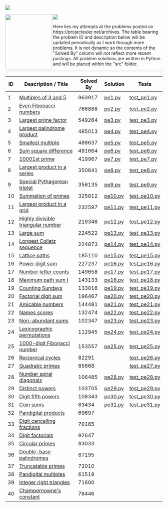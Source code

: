 
![](https://travis-ci.com/VictorCannestro/Project_Euler.svg?branch=master)

<img align="left" width="150" height="175" src="https://upload.wikimedia.org/wikipedia/commons/thumb/c/c2/Leonhard_Euler_-_edit1.jpg/640px-Leonhard_Euler_-_edit1.jpg">
<img align="center"  src="https://user-images.githubusercontent.com/7690993/152918004-8d21e97c-e4d6-4e7a-9fa9-fd104757af82.png">

<p>
  Here lies my attempts at the problems posted on https://projecteuler.net/archives. The table bearing the problem ID and description below will be updated periodically as I work through more problems. It is not dynamic so the contents of the "Solved By" column will not reflect more recent postings. All problem solutions are written in Python and will be placed within the "src" folder.
</p>

***

|**ID** | Description / Title                                                                                                         | Solved By |  Solution | Tests |
| ------------------ | --------------------------------------------------------------------------------------------------------------------------- | --------- | --------- | --------- |
|                    |                                                                                                                             |           |           |           |
| 1                  | [Multiples of 3 and 5](https://projecteuler.net/problem=1 "Published on Friday, 5th October 2001, 06:00 pm")                | 963917    | [pe1.py](https://github.com/VictorCannestro/Project_Euler/blob/master/src/pe1.py) | [test_pe1.py](https://github.com/VictorCannestro/Project_Euler/blob/master/tests/test_pe1.py) |
| 2                  | [Even Fibonacci numbers](https://projecteuler.net/problem=2 "Published on Friday, 19th October 2001, 06:00 pm")             | 766888    | [pe2.py](https://github.com/VictorCannestro/Project_Euler/blob/master/src/pe2.py)| [test_pe2.py](https://github.com/VictorCannestro/Project_Euler/blob/master/tests/test_pe2.py) |
| 3                  | [Largest prime factor](https://projecteuler.net/problem=3 "Published on Friday, 2nd November 2001, 06:00 pm")               | 549264    | [pe3.py](https://github.com/VictorCannestro/Project_Euler/blob/master/src/pe3.py)| [test_pe3.py](https://github.com/VictorCannestro/Project_Euler/blob/master/tests/test_pe3.py) |
| 4                  | [Largest palindrome product](https://projecteuler.net/problem=4 "Published on Friday, 16th November 2001, 06:00 pm")        | 485013    | [pe4.py](https://github.com/VictorCannestro/Project_Euler/blob/master/src/pe4.py)| [test_pe4.py](https://github.com/VictorCannestro/Project_Euler/blob/master/tests/test_pe4.py) |
| 5                  | [Smallest multiple](https://projecteuler.net/problem=5 "Published on Friday, 30th November 2001, 06:00 pm")                 | 488637    | [pe5.py](https://github.com/VictorCannestro/Project_Euler/blob/master/src/pe5.py)| [test_pe5.py](https://github.com/VictorCannestro/Project_Euler/blob/master/tests/test_pe5.py) |
| 6                  | [Sum square difference](https://projecteuler.net/problem=6 "Published on Friday, 14th December 2001, 06:00 pm")             | 491664    | [pe6.py](https://github.com/VictorCannestro/Project_Euler/blob/master/src/pe6.py)| [test_pe6.py](https://github.com/VictorCannestro/Project_Euler/blob/master/tests/test_pe6.py) |
| 7                  | [10001st prime](https://projecteuler.net/problem=7 "Published on Friday, 28th December 2001, 06:00 pm")                     | 419967    | [pe7.py](https://github.com/VictorCannestro/Project_Euler/blob/master/src/pe7.py)| [test_pe7.py](https://github.com/VictorCannestro/Project_Euler/blob/master/tests/test_pe7.py) |
| 8                  | [Largest product in a series](https://projecteuler.net/problem=8 "Published on Friday, 11th January 2002, 06:00 pm")        | 350641    | [pe8.py](https://github.com/VictorCannestro/Project_Euler/blob/master/src/pe8.py)| [test_pe8.py](https://github.com/VictorCannestro/Project_Euler/blob/master/tests/test_pe8.py) |
| 9                  | [Special Pythagorean triplet](https://projecteuler.net/problem=9 "Published on Friday, 25th January 2002, 06:00 pm")        | 356135    | [pe9.py](https://github.com/VictorCannestro/Project_Euler/blob/master/src/pe9.py)| [test_pe9.py](https://github.com/VictorCannestro/Project_Euler/blob/master/tests/test_pe9.py) |
| 10                 | [Summation of primes](https://projecteuler.net/problem=10 "Published on Friday, 8th February 2002, 06:00 pm")               | 325812    | [pe10.py](https://github.com/VictorCannestro/Project_Euler/blob/master/src/pe10.py)| [test_pe10.py](https://github.com/VictorCannestro/Project_Euler/blob/master/tests/test_pe10.py) |
| 11                 | [Largest product in a grid](https://projecteuler.net/problem=11 "Published on Friday, 22nd February 2002, 06:00 pm")        | 232597    | [pe11.py](https://github.com/VictorCannestro/Project_Euler/blob/master/src/pe11.py)| [test_pe11.py](https://github.com/VictorCannestro/Project_Euler/blob/master/tests/test_pe11.py) |
| 12                 | [Highly divisible triangular number](https://projecteuler.net/problem=12 "Published on Friday, 8th March 2002, 06:00 pm")   | 219348    | [pe12.py](https://github.com/VictorCannestro/Project_Euler/blob/master/src/pe12.py)| [test_pe12.py](https://github.com/VictorCannestro/Project_Euler/blob/master/tests/test_pe12.py) |
| 13                 | [Large sum](https://projecteuler.net/problem=13 "Published on Friday, 22nd March 2002, 06:00 pm")                           | 224522    | [pe13.py](https://github.com/VictorCannestro/Project_Euler/blob/master/src/pe13.py)| [test_pe13.py](https://github.com/VictorCannestro/Project_Euler/blob/master/tests/test_pe13.py) |
| 14                 | [Longest Collatz sequence](https://projecteuler.net/problem=14 "Published on Friday, 5th April 2002, 06:00 pm")             | 224873    | [pe14.py](https://github.com/VictorCannestro/Project_Euler/blob/master/src/pe14.py)| [test_pe14.py](https://github.com/VictorCannestro/Project_Euler/blob/master/tests/test_pe14.py) |
| 15                 | [Lattice paths](https://projecteuler.net/problem=15 "Published on Friday, 19th April 2002, 06:00 pm")                       | 185110    | [pe15.py](https://github.com/VictorCannestro/Project_Euler/blob/master/src/pe15.py)| [test_pe15.py](https://github.com/VictorCannestro/Project_Euler/blob/master/tests/test_pe15.py) |
| 16                 | [Power digit sum](https://projecteuler.net/problem=16 "Published on Friday, 3rd May 2002, 06:00 pm")                        | 227237    | [pe16.py](https://github.com/VictorCannestro/Project_Euler/blob/master/src/pe16.py)| [test_pe16.py](https://github.com/VictorCannestro/Project_Euler/blob/master/tests/test_pe16.py) |
| 17                 | [Number letter counts](https://projecteuler.net/problem=17 "Published on Friday, 17th May 2002, 06:00 pm")                  | 149658    | [pe17.py](https://github.com/VictorCannestro/Project_Euler/blob/master/src/pe17.py)| [test_pe17.py](https://github.com/VictorCannestro/Project_Euler/blob/master/tests/test_pe17.py) |
| 18                 | [Maximum path sum I](https://projecteuler.net/problem=18 "Published on Friday, 31st May 2002, 06:00 pm")                    | 143133    | [pe18.py](https://github.com/VictorCannestro/Project_Euler/blob/master/src/pe18.py)| [test_pe18.py](https://github.com/VictorCannestro/Project_Euler/blob/master/tests/test_pe18.py) |
| 19                 | [Counting Sundays](https://projecteuler.net/problem=19 "Published on Friday, 14th June 2002, 06:00 pm")                     | 133016    | [pe19.py](https://github.com/VictorCannestro/Project_Euler/blob/master/src/pe19.py)| [test_pe19.py](https://github.com/VictorCannestro/Project_Euler/blob/master/tests/test_pe19.py) |
| 20                 | [Factorial digit sum](https://projecteuler.net/problem=20 "Published on Friday, 21st June 2002, 06:00 pm")                  | 196467    | [pe20.py](https://github.com/VictorCannestro/Project_Euler/blob/master/src/pe20.py)| [test_pe20.py](https://github.com/VictorCannestro/Project_Euler/blob/master/tests/test_pe20.py) |
| 21                 | [Amicable numbers](https://projecteuler.net/problem=21 "Published on Friday, 5th July 2002, 06:00 pm")                      | 144481    | [pe21.py](https://github.com/VictorCannestro/Project_Euler/blob/master/src/pe21.py)| [test_pe21.py](https://github.com/VictorCannestro/Project_Euler/blob/master/tests/test_pe21.py) |
| 22                 | [Names scores](https://projecteuler.net/problem=22 "Published on Friday, 19th July 2002, 06:00 pm")                         | 132474    | [pe22.py](https://github.com/VictorCannestro/Project_Euler/blob/master/src/pe22.py)| [test_pe22.py](https://github.com/VictorCannestro/Project_Euler/blob/master/tests/test_pe22.py) |
| 23                 | [Non-abundant sums](https://projecteuler.net/problem=23 "Published on Friday, 2nd August 2002, 06:00 pm")                   | 102347    | [pe23.py](https://github.com/VictorCannestro/Project_Euler/blob/master/src/pe23.py)| [test_pe23.py](https://github.com/VictorCannestro/Project_Euler/blob/master/tests/test_pe23.py) |
| 24                 | [Lexicographic permutations](https://projecteuler.net/problem=24 "Published on Friday, 16th August 2002, 06:00 pm")         | 112945    |  [pe24.py](https://github.com/VictorCannestro/Project_Euler/blob/master/src/pe24.py)| [test_pe24.py](https://github.com/VictorCannestro/Project_Euler/blob/master/tests/test_pe24.py) |
| 25                 | [1000-digit Fibonacci number](https://projecteuler.net/problem=25 "Published on Friday, 30th August 2002, 06:00 pm")        | 153557    |  [pe25.py](https://github.com/VictorCannestro/Project_Euler/blob/master/src/pe25.py)| [test_pe25.py](https://github.com/VictorCannestro/Project_Euler/blob/master/tests/test_pe25.py) |
| 26                 | [Reciprocal cycles](https://projecteuler.net/problem=26 "Published on Friday, 13th September 2002, 06:00 pm")               | 82291     | [](https://github.com/VictorCannestro/Project_Euler/blob/master/src/pe26.py)| [test_pe26.py](https://github.com/VictorCannestro/Project_Euler/blob/master/tests/test_pe26.py) |
| 27                 | [Quadratic primes](https://projecteuler.net/problem=27 "Published on Friday, 27th September 2002, 06:00 pm")                | 85668     | [](https://github.com/VictorCannestro/Project_Euler/blob/master/src/pe27.py)| [test_pe27.py](https://github.com/VictorCannestro/Project_Euler/blob/master/tests/test_pe27.py) |
| 28                 | [Number spiral diagonals](https://projecteuler.net/problem=28 "Published on Friday, 11th October 2002, 06:00 pm")           | 106485    | [pe28.py](https://github.com/VictorCannestro/Project_Euler/blob/master/src/pe28.py)| [test_pe28.py](https://github.com/VictorCannestro/Project_Euler/blob/master/tests/test_pe28.py) |
| 29                 | [Distinct powers](https://projecteuler.net/problem=29 "Published on Friday, 25th October 2002, 06:00 pm")                   | 103705    | [pe29.py](https://github.com/VictorCannestro/Project_Euler/blob/master/src/pe29.py)| [test_pe29.py](https://github.com/VictorCannestro/Project_Euler/blob/master/tests/test_pe29.py) |
| 30                 | [Digit fifth powers](https://projecteuler.net/problem=30 "Published on Friday, 8th November 2002, 06:00 pm")                | 108343    | [pe30.py](https://github.com/VictorCannestro/Project_Euler/blob/master/src/pe30.py)| [test_pe30.py](https://github.com/VictorCannestro/Project_Euler/blob/master/tests/test_pe30.py) |
| 31                 | [Coin sums](https://projecteuler.net/problem=31 "Published on Friday, 22nd November 2002, 06:00 pm")                        | 83434     | [pe31.py](https://github.com/VictorCannestro/Project_Euler/blob/master/src/pe31.py)| [test_pe31.py](https://github.com/VictorCannestro/Project_Euler/blob/master/tests/test_pe31.py) |
| 32                 | [Pandigital products](https://projecteuler.net/problem=32 "Published on Friday, 6th December 2002, 06:00 pm")               | 69697     | [](https://github.com/VictorCannestro/Project_Euler/blob/master/src/pe32.py)|    |
| 33                 | [Digit cancelling fractions](https://projecteuler.net/problem=33 "Published on Friday, 20th December 2002, 06:00 pm")       | 70165     | [](https://github.com/VictorCannestro/Project_Euler/blob/master/src/pe33.py)|    |
| 34                 | [Digit factorials](https://projecteuler.net/problem=34 "Published on Friday, 3rd January 2003, 06:00 pm")                   | 92647     | [](https://github.com/VictorCannestro/Project_Euler/blob/master/src/pe34.py)|    |
| 35                 | [Circular primes](https://projecteuler.net/problem=35 "Published on Friday, 17th January 2003, 06:00 pm")                   | 83033     | [](https://github.com/VictorCannestro/Project_Euler/blob/master/src/pe35.py)|    |
| 36                 | [Double-base palindromes](https://projecteuler.net/problem=36 "Published on Friday, 31st January 2003, 06:00 pm")           | 87195     | [](https://github.com/VictorCannestro/Project_Euler/blob/master/src/pe36.py)|    |
| 37                 | [Truncatable primes](https://projecteuler.net/problem=37 "Published on Friday, 14th February 2003, 06:00 pm")               | 72010     | [](https://github.com/VictorCannestro/Project_Euler/blob/master/src/pe37.py)|    |
| 38                 | [Pandigital multiples](https://projecteuler.net/problem=38 "Published on Friday, 28th February 2003, 06:00 pm")             | 61519     | [](https://github.com/VictorCannestro/Project_Euler/blob/master/src/pe38.py)|    |
| 39                 | [Integer right triangles](https://projecteuler.net/problem=39 "Published on Friday, 14th March 2003, 06:00 pm")             | 71600     | [](https://github.com/VictorCannestro/Project_Euler/blob/master/src/pe39.py)|    |
| 40                 | [Champernowne's constant](https://projecteuler.net/problem=40 "Published on Friday, 28th March 2003, 06:00 pm")             | 78446     | [](https://github.com/VictorCannestro/Project_Euler/blob/master/src/pe40.py)|    |

<!--           
| 41                 | [Pandigital prime](https://projecteuler.net/problem=41 "Published on Friday, 11th April 2003, 06:00 pm")                    | 66541     |
| 42                 | [Coded triangle numbers](https://projecteuler.net/problem=42 "Published on Friday, 25th April 2003, 06:00 pm")              | 72823     |
| 43                 | [Sub-string divisibility](https://projecteuler.net/problem=43 "Published on Friday, 9th May 2003, 06:00 pm")                | 58271     |
| 44                 | [Pentagon numbers](https://projecteuler.net/problem=44 "Published on Friday, 23rd May 2003, 06:00 pm")                      | 56952     |
| 45                 | [Triangular, pentagonal, and hexagonal](https://projecteuler.net/problem=45 "Published on Friday, 6th June 2003, 06:00 pm") | 69488     |
| 46                 | [Goldbach's other conjecture](https://projecteuler.net/problem=46 "Published on Friday, 20th June 2003, 06:00 pm")          | 60032     |
| 47                 | [Distinct primes factors](https://projecteuler.net/problem=47 "Published on Friday, 4th July 2003, 06:00 pm")               | 56445     |
| 48                 | [Self powers](https://projecteuler.net/problem=48 "Published on Friday, 18th July 2003, 06:00 pm")                          | 110557    |
| 49                 | [Prime permutations](https://projecteuler.net/problem=49 "Published on Friday, 1st August 2003, 06:00 pm")                  | 56365     |
| 50                 | [Consecutive prime sum](https://projecteuler.net/problem=50 "Published on Friday, 15th August 2003, 06:00 pm")              | 60931     |
| 51  | [Prime digit replacements](https://projecteuler.net/problem=51 "Published on Friday, 29th August 2003, 06:00 pm")                | 32519 |
| 52  | [Permuted multiples](https://projecteuler.net/problem=52 "Published on Friday, 12th September 2003, 06:00 pm")                   | 63595 |
| 53  | [Combinatoric selections](https://projecteuler.net/problem=53 "Published on Friday, 26th September 2003, 06:00 pm")              | 57425 |
| 54  | [Poker hands](https://projecteuler.net/problem=54 "Published on Friday, 10th October 2003, 06:00 pm")                            | 34807 |
| 55  | [Lychrel numbers](https://projecteuler.net/problem=55 "Published on Friday, 24th October 2003, 06:00 pm")                        | 52288 |
| 56  | [Powerful digit sum](https://projecteuler.net/problem=56 "Published on Friday, 7th November 2003, 06:00 pm")                     | 56699 |
| 57  | [Square root convergents](https://projecteuler.net/problem=57 "Published on Friday, 21st November 2003, 06:00 pm")               | 40174 |
| 58  | [Spiral primes](https://projecteuler.net/problem=58 "Published on Friday, 5th December 2003, 06:00 pm")                          | 38777 |
| 59  | [XOR decryption](https://projecteuler.net/problem=59 "Published on Friday, 19th December 2003, 06:00 pm")                        | 39887 |
| 60  | [Prime pair sets](https://projecteuler.net/problem=60 "Published on Friday, 2nd January 2004, 06:00 pm")                         | 25458 |
| 61  | [Cyclical figurate numbers](https://projecteuler.net/problem=61 "Published on Friday, 16th January 2004, 06:00 pm")              | 24298 |
| 62  | [Cubic permutations](https://projecteuler.net/problem=62 "Published on Friday, 30th January 2004, 06:00 pm")                     | 30110 |
| 63  | [Powerful digit counts](https://projecteuler.net/problem=63 "Published on Friday, 13th February 2004, 06:00 pm")                 | 41781 |
| 64  | [Odd period square roots](https://projecteuler.net/problem=64 "Published on Friday, 27th February 2004, 06:00 pm")               | 21072 |
| 65  | [Convergents of e](https://projecteuler.net/problem=65 "Published on Friday, 12th March 2004, 06:00 pm")                         | 28720 |
| 66  | [Diophantine equation](https://projecteuler.net/problem=66 "Published on Friday, 26th March 2004, 06:00 pm")                     | 18689 |
| 67  | [Maximum path sum II](https://projecteuler.net/problem=67 "Published on Friday, 9th April 2004, 06:00 pm")                       | 93969 |
| 68  | [Magic 5-gon ring](https://projecteuler.net/problem=68 "Published on Friday, 23rd April 2004, 06:00 pm")                         | 19781 |
| 69  | [Totient maximum](https://projecteuler.net/problem=69 "Published on Friday, 7th May 2004, 06:00 pm")                             | 33425 |
| 70  | [Totient permutation](https://projecteuler.net/problem=70 "Published on Friday, 21st May 2004, 06:00 pm")                        | 21235 |
| 71  | [Ordered fractions](https://projecteuler.net/problem=71 "Published on Friday, 4th June 2004, 06:00 pm")                          | 28109 |
| 72  | [Counting fractions](https://projecteuler.net/problem=72 "Published on Friday, 18th June 2004, 06:00 pm")                        | 21313 |
| 73  | [Counting fractions in a range](https://projecteuler.net/problem=73 "Published on Friday, 2nd July 2004, 06:00 pm")              | 23994 |
| 74  | [Digit factorial chains](https://projecteuler.net/problem=74 "Published on Friday, 16th July 2004, 06:00 pm")                    | 25622 |
| 75  | [Singular integer right triangles](https://projecteuler.net/problem=75 "Published on Friday, 30th July 2004, 06:00 pm")          | 17043 |
| 76  | [Counting summations](https://projecteuler.net/problem=76 "Published on Friday, 13th August 2004, 06:00 pm")                     | 27450 |
| 77  | [Prime summations](https://projecteuler.net/problem=77 "Published on Friday, 27th August 2004, 06:00 pm")                        | 18192 |
| 78  | [Coin partitions](https://projecteuler.net/problem=78 "Published on Friday, 10th September 2004, 06:00 pm")                      | 15940 |
| 79  | [Passcode derivation](https://projecteuler.net/problem=79 "Published on Friday, 17th September 2004, 06:00 pm")                  | 39802 |
| 80  | [Square root digital expansion](https://projecteuler.net/problem=80 "Published on Friday, 8th October 2004, 06:00 pm")           | 18903 |
| 81  | [Path sum: two ways](https://projecteuler.net/problem=81 "Published on Friday, 22nd October 2004, 06:00 pm")                     | 33121 |
| 82  | [Path sum: three ways](https://projecteuler.net/problem=82 "Published on Friday, 5th November 2004, 06:00 pm")                   | 20174 |
| 83  | [Path sum: four ways](https://projecteuler.net/problem=83 "Published on Friday, 19th November 2004, 06:00 pm")                   | 17258 |
| 84  | [Monopoly odds](https://projecteuler.net/problem=84 "Published on Friday, 3rd December 2004, 06:00 pm")                          | 11885 |
| 85  | [Counting rectangles](https://projecteuler.net/problem=85 "Published on Friday, 17th December 2004, 06:00 pm")                   | 23631 |
| 86  | [Cuboid route](https://projecteuler.net/problem=86 "Published on Friday, 7th January 2005, 06:00 pm")                            | 11944 |
| 87  | [Prime power triples](https://projecteuler.net/problem=87 "Published on Friday, 21st January 2005, 06:00 pm")                    | 19931 |
| 88  | [Product-sum numbers](https://projecteuler.net/problem=88 "Published on Friday, 4th February 2005, 06:00 pm")                    | 9411  |
| 89  | [Roman numerals](https://projecteuler.net/problem=89 "Published on Friday, 18th February 2005, 06:00 pm")                        | 20321 |
| 90  | [Cube digit pairs](https://projecteuler.net/problem=90 "Published on Friday, 4th March 2005, 06:00 pm")                          | 10531 |
| 91  | [Right triangles with integer coordinates](https://projecteuler.net/problem=91 "Published on Friday, 18th March 2005, 06:00 pm") | 14614 |
| 92  | [Square digit chains](https://projecteuler.net/problem=92 "Published on Friday, 1st April 2005, 06:00 pm")                       | 40197 |
| 93  | [Arithmetic expressions](https://projecteuler.net/problem=93 "Published on Friday, 15th April 2005, 06:00 pm")                   | 11042 |
| 94  | [Almost equilateral triangles](https://projecteuler.net/problem=94 "Published on Friday, 29th April 2005, 06:00 pm")             | 11562 |
| 95  | [Amicable chains](https://projecteuler.net/problem=95 "Published on Friday, 13th May 2005, 06:00 pm")                            | 13450 |
| 96  | [Su Doku](https://projecteuler.net/problem=96 "Published on Friday, 27th May 2005, 06:00 pm")                                    | 16213 |
| 97  | [Large non-Mersenne prime](https://projecteuler.net/problem=97 "Published on Friday, 10th June 2005, 06:00 pm")                  | 41969 |
| 98  | [Anagramic squares](https://projecteuler.net/problem=98 "Published on Friday, 17th June 2005, 06:00 pm")                         | 10633 |
| 99  | [Largest exponential](https://projecteuler.net/problem=99 "Published on Friday, 1st July 2005, 06:00 pm")                        | 29331 |
| 100 | [Arranged probability](https://projecteuler.net/problem=100 "Published on Friday, 15th July 2005, 06:00 pm")                     | 15374 |

-->


  
